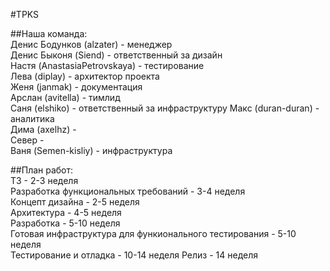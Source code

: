 #TPKS  

##Наша команда:  
Денис Бодунков (alzater) - менеджер  
Денис Быконя (Siend) -  ответственный за дизайн      
Настя (AnastasiaPetrovskaya) - тестирование  
Лева (diplay) - архитектор проекта  
Женя (janmak) - документация  
Арслан (avitella) - тимлид  
Саня (elshiko) -  ответственный за инфраструктуру
Макс (duran-duran) - аналитика  
Дима (axelhz) -  
Север -  
Ваня (Semen-kisliy) - инфраструктура  

##План работ:  
ТЗ - 2-3 неделя  
Разработка функциональных требований - 3-4 неделя  
Концепт дизайна - 2-5 неделя  
Архитектура - 4-5 неделя  
Разработка - 5-10 неделя  
Готовая инфраструктура для функионального тестирования - 5-10 неделя  
Тестирование и отладка - 10-14 неделя
Релиз - 14 неделя
